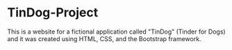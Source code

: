 # TinDog-Project
This is a website for a fictional application called "TinDog" (Tinder for Dogs) and it was created using HTML, CSS, and the Bootstrap framework.
